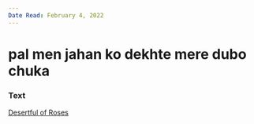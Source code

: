 ```yaml
---
Date Read: February 4, 2022
---
```


# pal men jahan ko dekhte mere dubo chuka

### Text
[Desertful of Roses](http://www.columbia.edu/itc/mealac/pritchett/00garden/00c/0100/index_0100.html)

